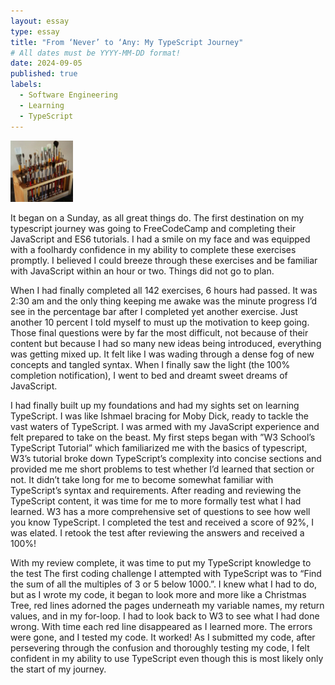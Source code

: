 ```yaml
---
layout: essay
type: essay
title: "From ‘Never’ to ‘Any: My TypeScript Journey"
# All dates must be YYYY-MM-DD format!
date: 2024-09-05
published: true
labels:
  - Software Engineering
  - Learning
  - TypeScript
---
```


<img width="100px" class="rounded float-start pe-4" src="../img/igniting/paintbrushes.jpg">

It began on a Sunday, as all great things do. The first destination on my typescript journey was going to FreeCodeCamp and completing their JavaScript and ES6 tutorials. I had a smile on my face and was equipped with a foolhardy confidence in my ability to complete these exercises promptly. I believed I could breeze through these exercises and be familiar with JavaScript within an hour or two. Things did not go to plan. 

When I had finally completed all 142 exercises, 6 hours had passed. It was 2:30 am and the only thing keeping me awake was the minute progress I’d see in the percentage bar after I completed yet another exercise. Just another 10 percent I told myself to must up the motivation to keep going. Those final questions were by far the most difficult, not because of their content but because I had so many new ideas being introduced, everything was getting mixed up. It felt like I was wading through a dense fog of new concepts and tangled syntax. When I finally saw the light (the 100% completion notification), I went to bed and dreamt sweet dreams of JavaScript. 

I had finally built up my foundations and had my sights set on learning TypeScript. I was like Ishmael bracing for Moby Dick, ready to tackle the vast waters of TypeScript. I was armed with my JavaScript experience and felt prepared to take on the beast. My first steps began with ​​”W3 School’s TypeScript Tutorial” which familiarized me with the basics of typescript, W3’s tutorial broke down TypeScript’s complexity into concise sections and provided me me short problems to test whether I’d learned that section or not. It didn’t take long for me to become somewhat familiar with TypeScript’s syntax and requirements. After reading and reviewing the TypeScript content, it was time for me to more formally test what I had learned. W3 has a more comprehensive set of questions to see how well you know TypeScript. I completed the test and received a score of 92%, I was elated. I retook the test after reviewing the answers and received a 100%!

With my review complete, it was time to put my TypeScript knowledge to the test The first coding challenge I attempted with TypeScript was to “Find the sum of all the multiples of  3 or 5 below 1000.”. I knew what I had to do, but as I wrote my code, it began to look more and more like a Christmas Tree, red lines adorned the pages underneath my variable names, my return values, and in my for-loop. I had to look back to W3 to see what I had done wrong. With time each red line disappeared as I learned more. The errors were gone, and I tested my code. It worked! As I submitted my code, after persevering through the confusion and thoroughly testing my code, I felt confident in my ability to use TypeScript even though this is most likely only the start of my journey.
